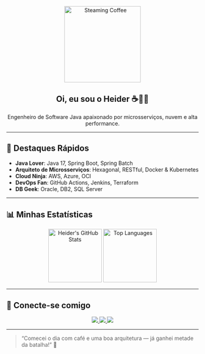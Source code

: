 <p align="center">
  <img src="https://media.giphy.com/media/10SvWCbt1ytWCc/giphy.gif" alt="Steaming Coffee" width="200"/>
</p>

<h2 align="center">Oi, eu sou o <strong>Heider</strong> ☕👨‍💻</h2>
<p align="center">
  Engenheiro de Software Java apaixonado por microsserviços, nuvem e alta performance.
</p>

---

## 🌟 Destaques Rápidos

- **Java Lover**: Java 17, Spring Boot, Spring Batch  
- **Arquiteto de Microsserviços**: Hexagonal, RESTful, Docker & Kubernetes  
- **Cloud Ninja**: AWS, Azure, OCI  
- **DevOps Fan**: GitHub Actions, Jenkins, Terraform  
- **DB Geek**: Oracle, DB2, SQL Server  

---

## 📊 Minhas Estatísticas

<div align="center">
  <img height="140" src="https://github-readme-stats.vercel.app/api?username=heider1988&show_icons=true&theme=radical&count_private=true" alt="Heider's GitHub Stats"/>
  <img height="140" src="https://github-readme-stats.vercel.app/api/top-langs/?username=heider1988&layout=compact&theme=radical" alt="Top Languages"/>
</div>

---

## 🔗 Conecte-se comigo

<p align="center">
  <a href="mailto:heider.o@icloud.com">
    <img src="https://img.shields.io/badge/✉️-Email-D14836?style=for-the-badge&logo=gmail"/>
  </a>
  <a href="https://www.linkedin.com/in/heider1988/">
    <img src="https://img.shields.io/badge/🔗-LinkedIn-0A66C2?style=for-the-badge&logo=linkedin"/>
  </a>
  <a href="https://www.youtube.com/@1988heider-java-developer">
    <img src="https://img.shields.io/badge/▶️-YouTube-FF0000?style=for-the-badge&logo=youtube"/>
  </a>
</p>

---

> “Comecei o dia com café e uma boa arquitetura — já ganhei metade da batalha!” 🚀
